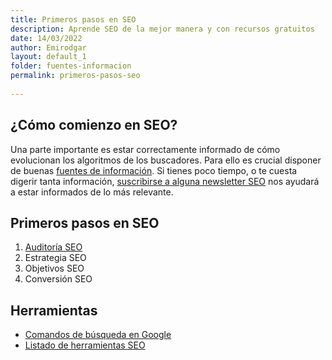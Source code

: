 ```yaml
---
title: Primeros pasos en SEO
description: Aprende SEO de la mejor manera y con recursos gratuitos
date: 14/03/2022
author: Emirodgar
layout: default_1
folder: fuentes-informacion
permalink: primeros-pasos-seo
  
---
```


## ¿Cómo comienzo en SEO?

Una parte importante es estar correctamente informado de cómo evolucionan los algoritmos de los buscadores. Para ello es crucial disponer de buenas [fuentes de información](https://chuletaseo.com/fuentes-informacion).  Si tienes poco tiempo, o te cuesta digerir tanta información, [suscribirse a alguna newsletter SEO](https://chuletaseo.com/newsletter-seo) nos ayudará a estar informados de lo más relevante. 

<section id="cs_recursos"></section>


## Primeros pasos en SEO 

 1. [Auditoría SEO](https://chuletaseo.com/auditoria-seo)
 2. Estrategia SEO
 3. Objetivos SEO
 4. Conversión SEO
 

<section id="cs_herramientas"></section>

## Herramientas

- [Comandos de búsqueda en Google](https://chuletaseo.com/comandos-busqueda-google)
- [Listado de herramientas SEO](https://chuletaseo.com/herramientas-seo)


